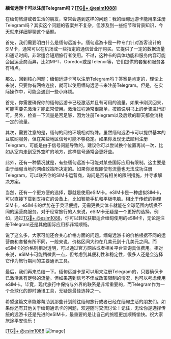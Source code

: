 **緬甸远游卡可以注册Telegram吗？[[TG💪+ @esim1088](https://t.me/s/esim1088)]**

在缅甸旅游或者生活的朋友，常常会遇到这样的问题：我的缅甸远游卡能用来注册Telegram吗？其实这个问题的答案并不复杂，但涉及到一些细节和背景知识，今天就来详细聊聊这个话题。

首先，我们需要明白什么是缅甸远游卡。缅甸远游卡是一种专门针对游客设计的SIM卡，通常可以在机场或一些指定的通信营业厅购买。它提供了一定的数据流量和通话时间，非常适合短期旅行者使用。不过，这种卡的具体功能和服务内容可能会因运营商而异，比如MPT、Ooredoo或是Telenor等，它们提供的套餐和服务各有特点。

那么，回到核心问题：缅甸远游卡可以注册Telegram吗？答案是肯定的，理论上来说，只要你有网络连接，就可以使用缅甸远游卡来注册Telegram。但是，在实际操作中，可能会遇到一些小麻烦。

首先，你需要确保你的缅甸远游卡已经激活并且有可用的流量。如果卡刚买回来，可能需要先激活才能正常使用。激活过程通常很简单，按照说明书上的步骤进行即可。另外，检查一下流量是否足够，因为注册Telegram以及后续的聊天都会消耗一定的流量。

其次，需要注意的是，缅甸的网络环境相对特殊。虽然缅甸远游卡可以提供基本的互联网服务，但在某些地区信号可能不够稳定。如果你发现无法顺利注册Telegram，可能是由于信号问题导致的。建议你可以尝试换个位置再试一次，比如从室内走到室外空旷的地方，这样信号通常会更好些。

此外，还有一种情况就是，有些缅甸远游卡可能对某些国际应用有限制。这主要是由于缅甸当地的网络政策所决定的。如果你发现即使有流量也无法成功注册Telegram，可以联系你的SIM卡运营商，询问是否有相关的限制措施，并寻求解决方案。

当然，还有一个更方便的选择，那就是使用eSIM卡。eSIM卡是一种虚拟SIM卡，可以直接下载到支持它的设备上，比如智能手机和平板电脑。相比于传统的物理SIM卡，eSIM卡的优势在于灵活便捷，无需更换实体卡就能在全球范围内切换不同的运营商服务。对于经常旅行的人来说，eSIM卡无疑是一个更好的选择。例如，通过[TG💪+ @esim1088](https://t.me/s/esim1088)，你可以轻松获取适合缅甸使用的eSIM卡，无论是注册Telegram还是其他国际应用都非常顺畅。

说了这么多，大家可能还会关心价格方面的问题。缅甸远游卡的价格根据不同的运营商和套餐有所不同，一般来说，价格区间大约在几美元到十几美元之间。而eSIM卡的价格则相对透明，可以通过官方网站或者相关平台查询具体费用。相对来说，eSIM卡可能稍微贵一点，但考虑到其便利性和稳定性，很多人还是会选择它作为旅行期间的主要通讯工具。

最后，我们再来总结一下。缅甸远游卡是可以用来注册Telegram的，只要确保卡已激活且有足够的流量。但如果遇到信号不佳或政策限制的情况，也可以考虑使用eSIM卡。毕竟，现代旅行中保持与外界的联系是非常重要的，而Telegram作为一个全球化的即时通讯工具，无疑是最佳选择之一。

希望这篇文章能够帮助到那些计划前往缅甸旅行或者已经在缅甸生活的朋友们。如果你还有其他关于缅甸通讯卡的问题，欢迎随时交流讨论！记住，无论你是选择传统的远游卡还是先进的eSIM卡，最重要的是让自己的旅程更加顺畅愉快。祝大家旅途平安快乐！

[[TG💪+ @esim1088](https://t.me/s/esim1088) ![Image](https://i.postimg.cc/4NQfJmqS/Snipaste-2025-05-13-00-14-12.png)]